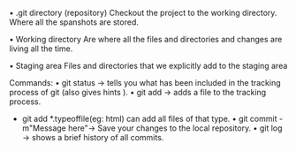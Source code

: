 • .git directory (repository)
Checkout the project to the working directory.
Where all the spanshots are stored.

• Working directory
Are where all the files and directories and changes are living all the time.

• Staging area
Files and directories that we explicitly add to the staging area

Commands:
• git status -> tells you what has been included in the tracking process of git (also gives hints ).
• git add -> adds a file to the tracking process.
- git add *.typeoffile(eg: html) can add all files of that type.
• git commit -m"Message here"-> Save your changes to the local repository.
• git log -> shows a brief history of all commits.